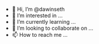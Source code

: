 - 👋 Hi, I’m @dawinseth
- 👀 I’m interested in ...
- 🌱 I’m currently learning ...
- 💞️ I’m looking to collaborate on ...
- 📫 How to reach me ...

<!---
dawinseth/dawinseth is a ✨ special ✨ repository because its `README.md` (this file) appears on your GitHub profile.
You can click the Preview link to take a look at your changes.
--->
